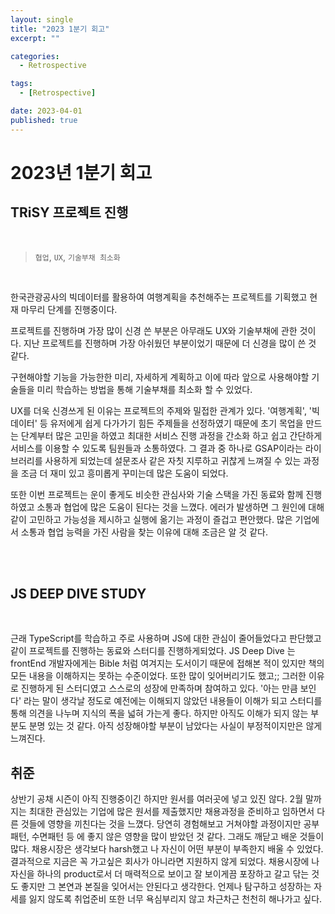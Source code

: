 ```yaml
---
layout: single
title: "2023 1분기 회고"
excerpt: ""

categories:
  - Retrospective

tags:
  - [Retrospective]

date: 2023-04-01
published: true
---
```


# 2023년 1분기 회고

## TRiSY 프로젝트 진행

<br>

> `협업`, `UX`, `기술부채 최소화`

<br>

한국관광공사의 빅데이터를 활용하여 여행계획을 추천해주는 프로젝트를 기획했고 현재 마무리 단계를 진행중이다.

프로젝트를 진행하며 가장 많이 신경 쓴 부분은 아무래도 UX와 기술부채에 관한 것이다. 지난 프로젝트를 진행하며 가장 아쉬웠던 부분이었기 때문에 더 신경을 많이 쓴 것 같다.

구현해야할 기능을 가능한한 미리, 자세하게 계획하고 이에 따라 앞으로 사용해야할 기술들을 미리 학습하는 방법을 통해 기술부채를 최소화 할 수 있었다.

UX를 더욱 신경쓰게 된 이유는 프로젝트의 주제와 밀접한 관계가 있다. '여행계획', '빅데이터' 등 유저에게 쉽게 다가가기 힘든 주제들을 선정하였기 때문에 초기 목업을 만드는 단계부터 많은 고민을 하였고 최대한 서비스 진행 과정을 간소화 하고 쉽고 간단하게 서비스를 이용할 수 있도록 팀원들과 소통하였다. 그 결과 중 하나로 GSAP이라는 라이브러리를 사용하게 되었는데 설문조사 같은 자칫 지루하고 귀찮게 느껴질 수 있는 과정을 조금 더 재미 있고 흥미롭게 꾸미는데 많은 도움이 되었다.

또한 이번 프로젝트는 운이 좋게도 비슷한 관심사와 기술 스택을 가진 동료와 함께 진행 하였고 소통과 협업에 많은 도움이 된다는 것을 느꼈다. 에러가 발생하면 그 원인에 대해 같이 고민하고 가능성을 제시하고 실행에 옮기는 과정이 즐겁고 편안했다. 많은 기업에서 소통과 협업 능력을 가진 사람을 찾는 이유에 대해 조금은 알 것 같다.

<br>
<br>

## JS DEEP DIVE STUDY

<br>

근래 TypeScript를 학습하고 주로 사용하며 JS에 대한 관심이 줄어들었다고 판단했고 같이 프로젝트를 진행하는 동료와 스터디를 진행하게되었다. JS Deep Dive 는 frontEnd 개발자에게는 Bible 처럼 여겨지는 도서이기 때문에 접해본 적이 있지만 책의 모든 내용을 이해하지는 못하는 수준이었다. 또한 많이 잊어버리기도 했고;; 그러한 이유로 진행하게 된 스터디였고 스스로의 성장에 만족하며 참여하고 있다. '아는 만큼 보인다' 라는 말이 생각날 정도로 예전에는 이해되지 않았던 내용들이 이해가 되고 스터디를 통해 의견을 나누며 지식의 폭을 넓혀 가는게 좋다. 하지만 아직도 이해가 되지 않는 부분도 분명 있는 것 같다. 아직 성장해야할 부분이 남았다는 사실이 부정적이지만은 않게 느껴진다.

## 취준

상반기 공채 시즌이 아직 진행중이긴 하지만 원서를 여러곳에 넣고 있진 않다. 2월 말까지는 최대한 관심있는 기업에 많은 원서를 제출했지만 채용과정을 준비하고 임하면서 다른 것들에 영향을 끼친다는 것을 느꼈다. 당연히 경험해보고 거쳐야할 과정이지만 공부패턴, 수면패턴 등 에 좋지 않은 영향을 많이 받았던 것 같다. 그래도 깨닫고 배운 것들이 많다. 채용시장은 생각보다 harsh했고 나 자신이 어떤 부분이 부족한지 배울 수 있었다.
결과적으로 지금은 꼭 가고싶은 회사가 아니라면 지원하지 않게 되었다. 채용시장에 나 자신을 하나의 product로서 더 매력적으로 보이고 잘 보이게끔 포장하고 갈고 닦는 것도 좋지만 그 본연과 본질을 잊어서는 안된다고 생각한다. 언제나 탐구하고 성장하는 자세를 잃지 않도록 취업준비 또한 너무 욕심부리지 않고 차근차근 천천히 해나가고 싶다.
